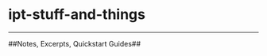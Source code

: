# ipt-stuff-and-things
---------------------------------------------------
##Notes, Excerpts, Quickstart Guides##
